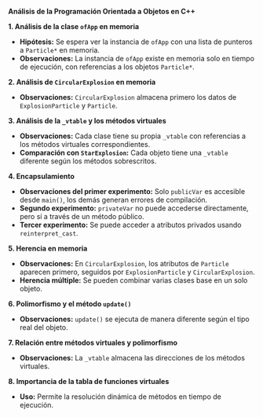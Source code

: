 **Análisis de la Programación Orientada a Objetos en C++**

**1. Análisis de la clase `ofApp` en memoria**
- **Hipótesis:** Se espera ver la instancia de `ofApp` con una lista de punteros a `Particle*` en memoria.
- **Observaciones:** La instancia de `ofApp` existe en memoria solo en tiempo de ejecución, con referencias a los objetos `Particle*`.

**2. Análisis de `CircularExplosion` en memoria**
- **Observaciones:** `CircularExplosion` almacena primero los datos de `ExplosionParticle` y `Particle`.

**3. Análisis de la `_vtable` y los métodos virtuales**
- **Observaciones:** Cada clase tiene su propia `_vtable` con referencias a los métodos virtuales correspondientes.
- **Comparación con `StarExplosion`:** Cada objeto tiene una `_vtable` diferente según los métodos sobrescritos.

**4. Encapsulamiento**
- **Observaciones del primer experimento:** Solo `publicVar` es accesible desde `main()`, los demás generan errores de compilación.
- **Segundo experimento:** `privateVar` no puede accederse directamente, pero sí a través de un método público.
- **Tercer experimento:** Se puede acceder a atributos privados usando `reinterpret_cast`.

**5. Herencia en memoria**
- **Observaciones:** En `CircularExplosion`, los atributos de `Particle` aparecen primero, seguidos por `ExplosionParticle` y `CircularExplosion`.
- **Herencia múltiple:** Se pueden combinar varias clases base en un solo objeto.

**6. Polimorfismo y el método `update()`**
- **Observaciones:** `update()` se ejecuta de manera diferente según el tipo real del objeto.

**7. Relación entre métodos virtuales y polimorfismo**
- **Observaciones:** La `_vtable` almacena las direcciones de los métodos virtuales.

**8. Importancia de la tabla de funciones virtuales**
- **Uso:** Permite la resolución dinámica de métodos en tiempo de ejecución.


